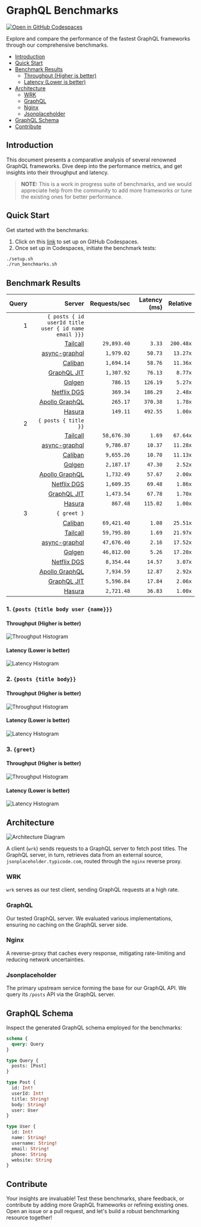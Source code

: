 # GraphQL Benchmarks <!-- omit from toc -->

[![Open in GitHub Codespaces](https://github.com/codespaces/badge.svg)](https://codespaces.new/tailcallhq/graphql-benchmarks)

Explore and compare the performance of the fastest GraphQL frameworks through our comprehensive benchmarks.

- [Introduction](#introduction)
- [Quick Start](#quick-start)
- [Benchmark Results](#benchmark-results)
  - [Throughput (Higher is better)](#throughput-higher-is-better)
  - [Latency (Lower is better)](#latency-lower-is-better)
- [Architecture](#architecture)
  - [WRK](#wrk)
  - [GraphQL](#graphql)
  - [Nginx](#nginx)
  - [Jsonplaceholder](#jsonplaceholder)
- [GraphQL Schema](#graphql-schema)
- [Contribute](#contribute)

[Tailcall]: https://github.com/tailcallhq/tailcall
[Gqlgen]: https://github.com/99designs/gqlgen
[Apollo GraphQL]: https://github.com/apollographql/apollo-server
[Netflix DGS]: https://github.com/netflix/dgs-framework
[Caliban]: https://github.com/ghostdogpr/caliban
[async-graphql]: https://github.com/async-graphql/async-graphql
[Hasura]: https://github.com/hasura/graphql-engine
[GraphQL JIT]: https://github.com/zalando-incubator/graphql-jit

## Introduction

This document presents a comparative analysis of several renowned GraphQL frameworks. Dive deep into the performance metrics, and get insights into their throughput and latency.

> **NOTE:** This is a work in progress suite of benchmarks, and we would appreciate help from the community to add more frameworks or tune the existing ones for better performance.

## Quick Start

Get started with the benchmarks:

1. Click on this [link](https://codespaces.new/tailcallhq/graphql-benchmarks) to set up on GitHub Codespaces.
2. Once set up in Codespaces, initiate the benchmark tests:

```bash
./setup.sh
./run_benchmarks.sh
```

## Benchmark Results

<!-- PERFORMANCE_RESULTS_START -->

| Query | Server | Requests/sec | Latency (ms) | Relative |
|-------:|--------:|--------------:|--------------:|---------:|
| 1 | `{ posts { id userId title user { id name email }}}` |
|| [Tailcall] | `29,893.40` | `3.33` | `200.48x` |
|| [async-graphql] | `1,979.02` | `50.73` | `13.27x` |
|| [Caliban] | `1,694.14` | `58.76` | `11.36x` |
|| [GraphQL JIT] | `1,307.92` | `76.13` | `8.77x` |
|| [Gqlgen] | `786.15` | `126.19` | `5.27x` |
|| [Netflix DGS] | `369.34` | `186.29` | `2.48x` |
|| [Apollo GraphQL] | `265.17` | `370.38` | `1.78x` |
|| [Hasura] | `149.11` | `492.55` | `1.00x` |
| 2 | `{ posts { title }}` |
|| [Tailcall] | `58,676.30` | `1.69` | `67.64x` |
|| [async-graphql] | `9,786.87` | `10.37` | `11.28x` |
|| [Caliban] | `9,655.26` | `10.70` | `11.13x` |
|| [Gqlgen] | `2,187.17` | `47.30` | `2.52x` |
|| [Apollo GraphQL] | `1,732.49` | `57.67` | `2.00x` |
|| [Netflix DGS] | `1,609.35` | `69.48` | `1.86x` |
|| [GraphQL JIT] | `1,473.54` | `67.78` | `1.70x` |
|| [Hasura] | `867.48` | `115.02` | `1.00x` |
| 3 | `{ greet }` |
|| [Caliban] | `69,421.40` | `1.08` | `25.51x` |
|| [Tailcall] | `59,795.80` | `1.69` | `21.97x` |
|| [async-graphql] | `47,676.40` | `2.16` | `17.52x` |
|| [Gqlgen] | `46,812.00` | `5.26` | `17.20x` |
|| [Netflix DGS] | `8,354.44` | `14.57` | `3.07x` |
|| [Apollo GraphQL] | `7,934.59` | `12.87` | `2.92x` |
|| [GraphQL JIT] | `5,596.84` | `17.84` | `2.06x` |
|| [Hasura] | `2,721.48` | `36.83` | `1.00x` |

<!-- PERFORMANCE_RESULTS_END -->



### 1. `{posts {title body user {name}}}`
#### Throughput (Higher is better)

![Throughput Histogram](assets/req_sec_histogram1.png)

#### Latency (Lower is better)

![Latency Histogram](assets/latency_histogram1.png)

### 2. `{posts {title body}}`
#### Throughput (Higher is better)

![Throughput Histogram](assets/req_sec_histogram2.png)

#### Latency (Lower is better)

![Latency Histogram](assets/latency_histogram2.png)

### 3. `{greet}`
#### Throughput (Higher is better)

![Throughput Histogram](assets/req_sec_histogram3.png)

#### Latency (Lower is better)

![Latency Histogram](assets/latency_histogram3.png)

## Architecture

![Architecture Diagram](assets/architecture.png)

A client (`wrk`) sends requests to a GraphQL server to fetch post titles. The GraphQL server, in turn, retrieves data from an external source, `jsonplaceholder.typicode.com`, routed through the `nginx` reverse proxy.

### WRK

`wrk` serves as our test client, sending GraphQL requests at a high rate.

### GraphQL

Our tested GraphQL server. We evaluated various implementations, ensuring no caching on the GraphQL server side.

### Nginx

A reverse-proxy that caches every response, mitigating rate-limiting and reducing network uncertainties.

### Jsonplaceholder

The primary upstream service forming the base for our GraphQL API. We query its `/posts` API via the GraphQL server.

## GraphQL Schema

Inspect the generated GraphQL schema employed for the benchmarks:

```graphql
schema {
  query: Query
}

type Query {
  posts: [Post]
}

type Post {
  id: Int!
  userId: Int!
  title: String!
  body: String!
  user: User
}

type User {
  id: Int!
  name: String!
  username: String!
  email: String!
  phone: String
  website: String
}
```

## Contribute

Your insights are invaluable! Test these benchmarks, share feedback, or contribute by adding more GraphQL frameworks or refining existing ones. Open an issue or a pull request, and let's build a robust benchmarking resource together!

